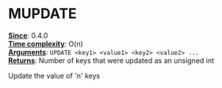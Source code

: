 # MUPDATE
<ins>**Since**</ins>: 0.4.0  
<ins>**Time complexity**</ins>: O(n)  
<ins>**Arguments**</ins>: `UPDATE <key1> <value1> <key2> <value2> ...`  
<ins>**Returns**</ins>: Number of keys that were updated as an unsigned int  

Update the value of 'n' keys

